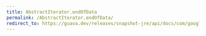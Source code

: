 ```yaml
---
title: AbstractIterator.endOfData
permalink: /AbstractIterator.endOfData/
redirect_to: https://guava.dev/releases/snapshot-jre/api/docs/com/google/common/collect/AbstractIterator.html#endOfData--
---
```

